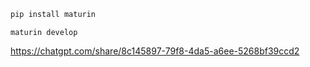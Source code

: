 ```python
pip install maturin
```
```
maturin develop
```

https://chatgpt.com/share/8c145897-79f8-4da5-a6ee-5268bf39ccd2

